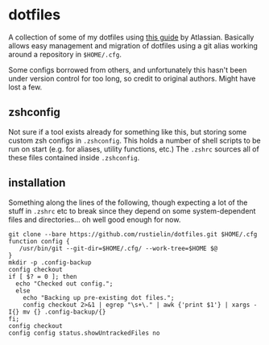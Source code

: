 # dotfiles

A collection of some of my dotfiles using [this guide](https://www.atlassian.com/git/tutorials/dotfiles) by Atlassian. Basically allows easy management and migration of dotfiles using a git alias working around a repository in `$HOME/.cfg`.

Some configs borrowed from others, and unfortunately this hasn't been under version control for too long, so credit to original authors. Might have lost a few.

## zshconfig 

Not sure if a tool exists already for something like this, but storing some custom zsh configs in `.zshconfig`. This holds a number of shell scripts to be run on start (e.g. for aliases, utility functions, etc.) The `.zshrc` sources all of these files contained inside `.zshconfig`.

## installation

Something along the lines of the following, though expecting a lot of the stuff in `.zshrc` etc to break since they depend on some system-dependent files and directories... oh well good enough for now.

```
git clone --bare https://github.com/rustielin/dotfiles.git $HOME/.cfg
function config {
   /usr/bin/git --git-dir=$HOME/.cfg/ --work-tree=$HOME $@
}
mkdir -p .config-backup
config checkout
if [ $? = 0 ]; then
  echo "Checked out config.";
  else
    echo "Backing up pre-existing dot files.";
    config checkout 2>&1 | egrep "\s+\." | awk {'print $1'} | xargs -I{} mv {} .config-backup/{}
fi;
config checkout
config config status.showUntrackedFiles no
```
